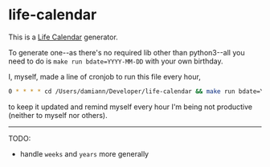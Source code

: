 # life-calendar

This is a [Life Calendar][life-weeks] generator.

To generate one--as there's no required lib other than python3--all you need to do is `make run bdate=YYYY-MM-DD` with your own birthday.

I, myself, made a line of cronjob to run this file every hour,

```bash
0 * * * * cd /Users/damiann/Developer/life-calendar && make run bdate=YYYY-MM-DD
```

to keep it updated and remind myself every hour I'm being not productive (neither to myself nor others).

---

TODO:

- handle `weeks` and `years` more generally


[life-weeks]: https://waitbutwhy.com/2014/05/life-weeks.html

